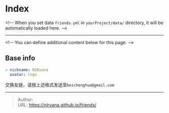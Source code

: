 # Index


&lt;!-- When you set data `friends.yml` in `yourProject/data/` directory, it will be automatically loaded here. --&gt;

---

&lt;!-- You can define additional content below for this page. --&gt;

## Base info

```yaml
- nickname: N1Rvana
  avatar: logo
```
交换友链，请按上述格式发送至`beichenghua@gmail.com`


---

> Author:   
> URL: https://nlrvana.github.io/friends/  

